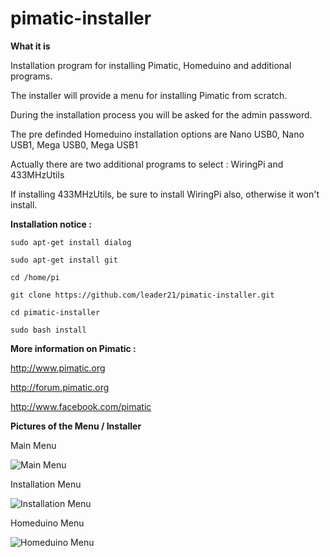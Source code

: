 # pimatic-installer
**What it is**

Installation program for installing Pimatic, Homeduino and additional programs.

The installer will provide a menu for installing Pimatic from scratch.

During the installation process you will be asked for the admin password.

The pre definded Homeduino installation options are Nano USB0, Nano USB1, Mega USB0, Mega USB1

Actually there are two additional programs to select : WiringPi and 433MHzUtils

If installing 433MHzUtils, be sure to install WiringPi also, otherwise it won't install.


**Installation notice :**

```sudo apt-get install dialog```

```sudo apt-get install git```

```cd /home/pi```

```git clone https://github.com/leader21/pimatic-installer.git```

```cd pimatic-installer```

```sudo bash install```


**More information on Pimatic :**

http://www.pimatic.org

http://forum.pimatic.org

http://www.facebook.com/pimatic


**Pictures of the Menu / Installer**

Main Menu

![Main Menu](http://www.youscreen.de/oykclhdr99.jpg)

Installation Menu

![Installation Menu](http://www.youscreen.de/wpgchebf28.jpg)

Homeduino Menu

![Homeduino Menu](http://www.youscreen.de/cwgoadfq44.jpg)
